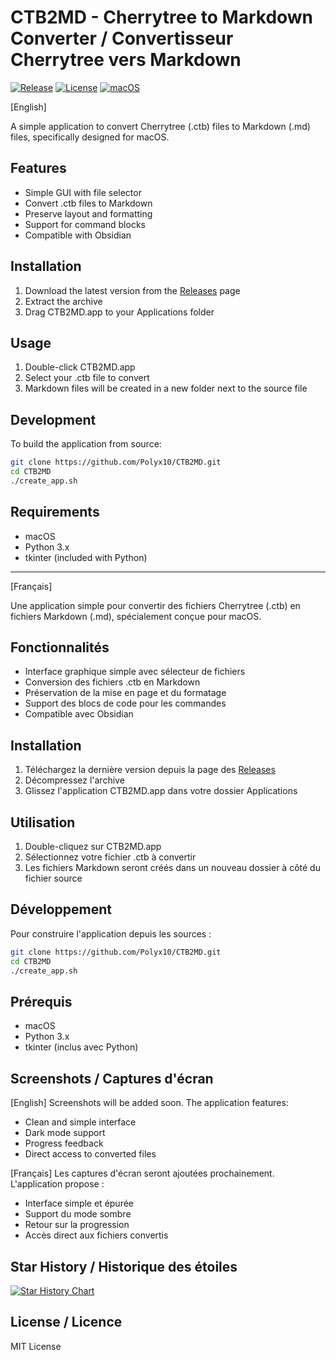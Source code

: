 # CTB2MD - Cherrytree to Markdown Converter / Convertisseur Cherrytree vers Markdown

[![Release](https://img.shields.io/github/v/release/Polyx10/CTB2MD)](https://github.com/Polyx10/CTB2MD/releases)
[![License](https://img.shields.io/github/license/Polyx10/CTB2MD)](https://github.com/Polyx10/CTB2MD/blob/main/LICENSE)
[![macOS](https://img.shields.io/badge/platform-macOS-blue)](https://github.com/Polyx10/CTB2MD/releases)

[English]

A simple application to convert Cherrytree (.ctb) files to Markdown (.md) files, specifically designed for macOS.

## Features

- Simple GUI with file selector
- Convert .ctb files to Markdown
- Preserve layout and formatting
- Support for command blocks
- Compatible with Obsidian

## Installation

1. Download the latest version from the [Releases](../../releases) page
2. Extract the archive
3. Drag CTB2MD.app to your Applications folder

## Usage

1. Double-click CTB2MD.app
2. Select your .ctb file to convert
3. Markdown files will be created in a new folder next to the source file

## Development

To build the application from source:

```bash
git clone https://github.com/Polyx10/CTB2MD.git
cd CTB2MD
./create_app.sh
```

## Requirements

- macOS
- Python 3.x
- tkinter (included with Python)

---

[Français]

Une application simple pour convertir des fichiers Cherrytree (.ctb) en fichiers Markdown (.md), spécialement conçue pour macOS.

## Fonctionnalités

- Interface graphique simple avec sélecteur de fichiers
- Conversion des fichiers .ctb en Markdown
- Préservation de la mise en page et du formatage
- Support des blocs de code pour les commandes
- Compatible avec Obsidian

## Installation

1. Téléchargez la dernière version depuis la page des [Releases](../../releases)
2. Décompressez l'archive
3. Glissez l'application CTB2MD.app dans votre dossier Applications

## Utilisation

1. Double-cliquez sur CTB2MD.app
2. Sélectionnez votre fichier .ctb à convertir
3. Les fichiers Markdown seront créés dans un nouveau dossier à côté du fichier source

## Développement

Pour construire l'application depuis les sources :

```bash
git clone https://github.com/Polyx10/CTB2MD.git
cd CTB2MD
./create_app.sh
```

## Prérequis

- macOS
- Python 3.x
- tkinter (inclus avec Python)

## Screenshots / Captures d'écran

[English]
Screenshots will be added soon. The application features:
- Clean and simple interface
- Dark mode support
- Progress feedback
- Direct access to converted files

[Français]
Les captures d'écran seront ajoutées prochainement. L'application propose :
- Interface simple et épurée
- Support du mode sombre
- Retour sur la progression
- Accès direct aux fichiers convertis

## Star History / Historique des étoiles

[![Star History Chart](https://api.star-history.com/svg?repos=Polyx10/CTB2MD&type=Date)](https://star-history.com/#Polyx10/CTB2MD&Date)

## License / Licence

MIT License
